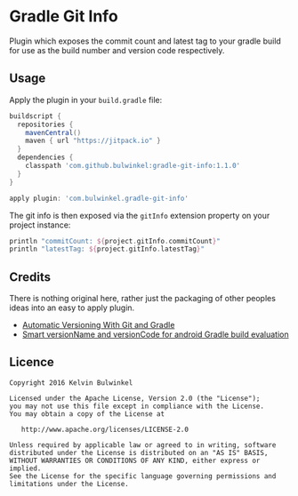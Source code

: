 Gradle Git Info
===============

Plugin which exposes the commit count and latest tag to your gradle build for use as the build
number and version code respectively.

Usage
-----
Apply the plugin in your `build.gradle` file:

```groovy
buildscript {
  repositories {
    mavenCentral()
    maven { url "https://jitpack.io" }
  }
  dependencies {
    classpath 'com.github.bulwinkel:gradle-git-info:1.1.0'
  }
}

apply plugin: 'com.bulwinkel.gradle-git-info'
```

The git info is then exposed via the `gitInfo` extension property on your project instance:

```groovy
println "commitCount: ${project.gitInfo.commitCount}"
println "latestTag: ${project.gitInfo.latestTag}"
```

Credits
-------
There is nothing original here, rather just the packaging of other peoples ideas 
into an easy to apply plugin.

- [Automatic Versioning With Git and Gradle](http://ryanharter.com/blog/2013/07/30/automatic-versioning-with-git-and-gradle/)
- [Smart versionName and versionCode for android Gradle build evaluation](https://gist.github.com/tprochazka/36517db854f9046f0b9c)


Licence
-------

    Copyright 2016 Kelvin Bulwinkel

    Licensed under the Apache License, Version 2.0 (the "License");
    you may not use this file except in compliance with the License.
    You may obtain a copy of the License at

       http://www.apache.org/licenses/LICENSE-2.0

    Unless required by applicable law or agreed to in writing, software
    distributed under the License is distributed on an "AS IS" BASIS,
    WITHOUT WARRANTIES OR CONDITIONS OF ANY KIND, either express or implied.
    See the License for the specific language governing permissions and
    limitations under the License.